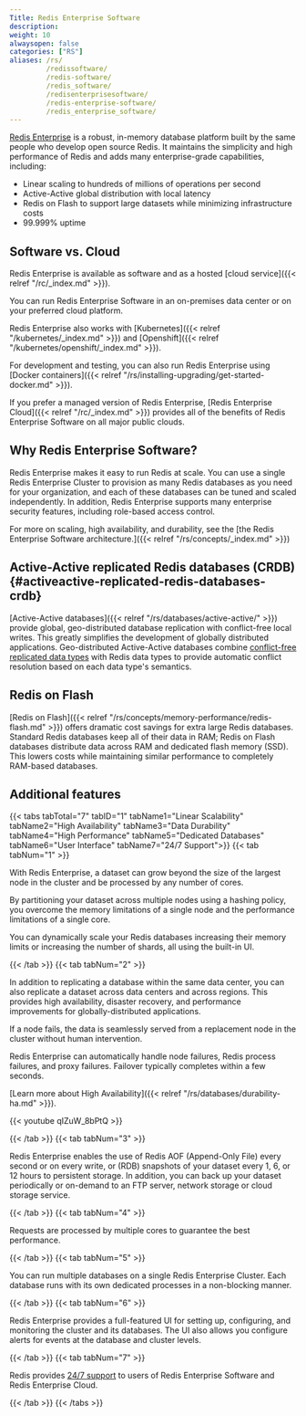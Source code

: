 ```yaml
---
Title: Redis Enterprise Software
description:
weight: 10
alwaysopen: false
categories: ["RS"]
aliases: /rs/
         /redissoftware/
         /redis-software/
         /redis_software/
         /redisenterprisesoftware/
         /redis-enterprise-software/
         /redis_enterprise_software/
---
```


[Redis Enterprise](https://redislabs.com/redis-enterprise/) is a robust, in-memory database platform built by the same people who develop open source Redis.
It maintains the simplicity and high performance of Redis and adds many enterprise-grade capabilities, including:

- Linear scaling to hundreds of millions of operations per second
- Active-Active global distribution with local latency
- Redis on Flash to support large datasets while minimizing infrastructure costs
- 99.999% uptime

## Software vs. Cloud

Redis Enterprise is available as software and as a hosted [cloud service]({{< relref "/rc/_index.md" >}}).

You can run Redis Enterprise Software in an on-premises data center or on your preferred cloud platform. 

Redis Enterprise also works with [Kubernetes]({{< relref "/kubernetes/_index.md" >}}) and [Openshift]({{< relref "/kubernetes/openshift/_index.md" >}}).

For development and testing, you can also run Redis Enterprise using [Docker containers]({{< relref "/rs/installing-upgrading/get-started-docker.md" >}}).

If you prefer a managed version of Redis Enterprise, [Redis Enterprise Cloud]({{< relref "/rc/_index.md" >}}) provides all of the benefits of Redis Enterprise Software on all major public clouds.

## Why Redis Enterprise Software?

Redis Enterprise makes it easy to run Redis at scale.
You can use a single Redis Enterprise Cluster to provision as many Redis databases as you need for your organization, and each of these databases can be tuned and scaled independently.
In addition, Redis Enterprise supports many enterprise security features, including role-based access control.

For more on scaling, high availability, and durability, see the [the Redis Enterprise Software architecture.]({{< relref "/rs/concepts/_index.md" >}})

## Active-Active replicated Redis databases (CRDB) {#activeactive-replicated-redis-databases-crdb}

[Active-Active databases]({{< relref "/rs/databases/active-active/" >}}) provide global, geo-distributed database replication with conflict-free local writes.
This greatly simplifies the development of globally distributed applications.
Geo-distributed Active-Active databases combine [conflict-free replicated data types](https://en.wikipedia.org/wiki/Conflict-free_replicated_data_type) with Redis data types to provide automatic conflict resolution based on each data type's semantics.

## Redis on Flash

[Redis on Flash]({{< relref "/rs/concepts/memory-performance/redis-flash.md" >}}) offers dramatic cost savings for extra large Redis databases.
Standard Redis databases keep all of their data in RAM; Redis on Flash databases distribute data across RAM and dedicated flash memory (SSD).
This lowers costs while maintaining similar performance to completely RAM-based databases.

## Additional features

{{< tabs tabTotal="7" tabID="1" tabName1="Linear Scalability" tabName2="High Availability" tabName3="Data Durability" tabName4="High Performance" tabName5="Dedicated Databases" tabName6="User Interface" tabName7="24/7 Support">}}
{{< tab tabNum="1" >}}

With Redis Enterprise, a dataset can grow beyond the size of the largest node in the cluster and be processed by any number of cores.

By partitioning your dataset across multiple nodes using a hashing policy, you overcome the memory limitations of a single node and the performance limitations of a single core.

You can dynamically scale your Redis databases increasing their memory limits or increasing the number of shards, all using the built-in UI.

{{< /tab >}}
{{< tab tabNum="2" >}}

In addition to replicating a database within the same data center, you can also replicate a dataset across data centers and across regions.
This provides high availability, disaster recovery, and performance improvements for globally-distributed applications.

If a node fails, the data is seamlessly served from a replacement node in the cluster without human intervention.

Redis Enterprise can automatically handle node failures, Redis process failures, and proxy failures.
Failover typically completes within a few seconds.

[Learn more about High Availability]({{< relref "/rs/databases/durability-ha.md" >}}).

{{< youtube qIZuW_8bPtQ >}}

{{< /tab >}}
{{< tab tabNum="3" >}}

Redis Enterprise enables the use of Redis AOF (Append-Only File) every second or on
every write, or (RDB) snapshots of your dataset every 1, 6, or 12 hours
to persistent storage. In addition, you can back up your dataset
periodically or on-demand to an FTP server, network storage or cloud storage service.

{{< /tab >}}
{{< tab tabNum="4" >}}

Requests are processed by multiple cores to guarantee the best performance.

{{< /tab >}}
{{< tab tabNum="5" >}}

You can run multiple databases on a single Redis Enterprise Cluster.
Each database runs with its own dedicated processes in a non-blocking manner.

{{< /tab >}}
{{< tab tabNum="6" >}}

Redis Enterprise provides a full-featured UI for setting up, configuring, and monitoring the cluster and its databases.
The UI also allows you configure alerts for events at the database and cluster levels.

{{< /tab >}}
{{< tab tabNum="7" >}}

Redis provides [24/7 support](https://redislabs.com/redis-enterprise-deployment/support/) to users of Redis Enterprise Software and Redis Enterprise Cloud.

{{< /tab >}}
{{< /tabs >}}
